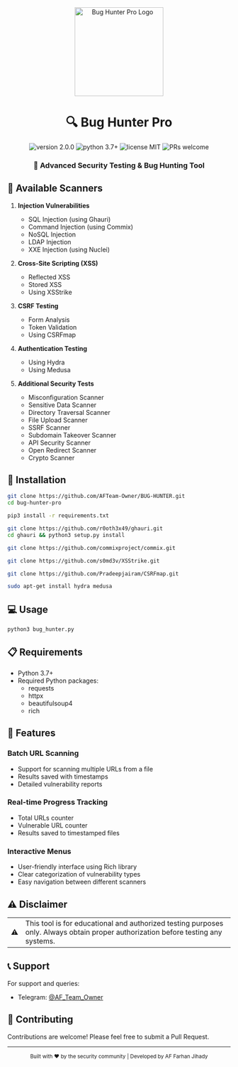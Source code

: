 <div align="center">
  <img src="https://envs.sh/HFQ.jpg" alt="Bug Hunter Pro Logo" width="200px">
  
  <h1>🔍 Bug Hunter Pro</h1>
  
  <p>
    <img src="https://img.shields.io/badge/version-1.0.0-blue.svg" alt="version 2.0.0">
    <img src="https://img.shields.io/badge/python-3.7+-green.svg" alt="python 3.7+">
    <img src="https://img.shields.io/badge/license-MIT-orange.svg" alt="license MIT">
    <img src="https://img.shields.io/badge/PRs-welcome-brightgreen.svg" alt="PRs welcome">
  </p>

  <h3>🚀 Advanced Security Testing & Bug Hunting Tool</h3>
</div>

## 🎯 Available Scanners

1. **Injection Vulnerabilities**
   - SQL Injection (using Ghauri)
   - Command Injection (using Commix)
   - NoSQL Injection
   - LDAP Injection
   - XXE Injection (using Nuclei)

2. **Cross-Site Scripting (XSS)**
   - Reflected XSS
   - Stored XSS
   - Using XSStrike

3. **CSRF Testing**
   - Form Analysis
   - Token Validation
   - Using CSRFmap

4. **Authentication Testing**
   - Using Hydra
   - Using Medusa

5. **Additional Security Tests**
   - Misconfiguration Scanner
   - Sensitive Data Scanner
   - Directory Traversal Scanner
   - File Upload Scanner
   - SSRF Scanner
   - Subdomain Takeover Scanner
   - API Security Scanner
   - Open Redirect Scanner
   - Crypto Scanner

## 🚀 Installation

```bash
git clone https://github.com/AFTeam-Owner/BUG-HUNTER.git
cd bug-hunter-pro

pip3 install -r requirements.txt

git clone https://github.com/r0oth3x49/ghauri.git
cd ghauri && python3 setup.py install

git clone https://github.com/commixproject/commix.git

git clone https://github.com/s0md3v/XSStrike.git

git clone https://github.com/Pradeepjairam/CSRFmap.git

sudo apt-get install hydra medusa
```

## 💻 Usage

```bash
python3 bug_hunter.py
```

## 📋 Requirements

- Python 3.7+
- Required Python packages:
  - requests
  - httpx
  - beautifulsoup4
  - rich

## 🔧 Features

### Batch URL Scanning
- Support for scanning multiple URLs from a file
- Results saved with timestamps
- Detailed vulnerability reports

### Real-time Progress Tracking
- Total URLs counter
- Vulnerable URL counter
- Results saved to timestamped files

### Interactive Menus
- User-friendly interface using Rich library
- Clear categorization of vulnerability types
- Easy navigation between different scanners

## ⚠️ Disclaimer

<table>
  <tr>
    <td>⚠️</td>
    <td>This tool is for educational and authorized testing purposes only. Always obtain proper authorization before testing any systems.</td>
  </tr>
</table>

## 📞 Support

For support and queries:
- Telegram: [@AF_Team_Owner](https://t.me/AF_Team_Owner)

## 🤝 Contributing

Contributions are welcome! Please feel free to submit a Pull Request.

---

<div align="center">
  <sub>Built with ❤️ by the security community | Developed by AF Farhan Jihady</sub>
</div>
